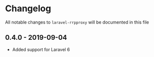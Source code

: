 # Changelog

All notable changes to `laravel-rrpproxy` will be documented in this file

## 0.4.0 - 2019-09-04

- Added support for Laravel 6
